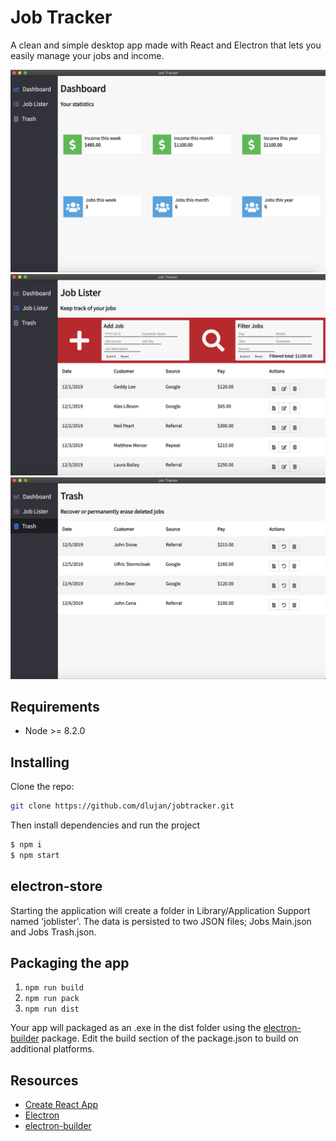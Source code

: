 
# Job Tracker

A clean and simple desktop app made with React and Electron that lets you easily manage your jobs and income.

![screenshot_1](https://github.com/dlujan/jobtracker/blob/master/dashboard.png)
![screenshot_2](https://github.com/dlujan/jobtracker/blob/master/joblister.png)
![screenshot_3](https://github.com/dlujan/jobtracker/blob/master/trash.png)

## Requirements
 * Node >= 8.2.0

## Installing
Clone the repo:

```bash
git clone https://github.com/dlujan/jobtracker.git
```

Then install dependencies and run the project

```bash
$ npm i
$ npm start
```

## electron-store
Starting the application will create a folder in Library/Application Support named 'joblister'. The data is persisted to two JSON files; Jobs Main.json and Jobs Trash.json.

## Packaging the app
1. `npm run build`
2. `npm run pack`
3. `npm run dist`

Your app will packaged as an .exe in the dist folder using the [electron-builder](https://github.com/electron-userland/electron-builder) package. Edit the build section of the package.json to build on additional platforms.

## Resources
* [Create React App](https://github.com/facebookincubator/create-react-app)
* [Electron](https://electronjs.org/docs/tutorial/quick-start)
* [electron-builder](https://github.com/electron-userland/electron-builder)
